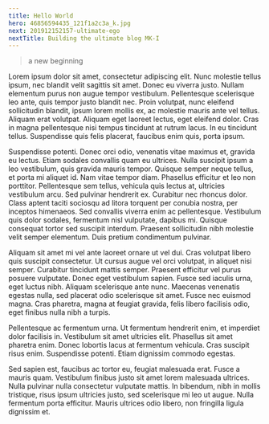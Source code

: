 ```yaml
---
title: Hello World
hero: 46856594435_121f1a2c3a_k.jpg
next: 201912152157-ultimate-ego
nextTitle: Building the ultimate blog MK-I
---
```

> a new beginning

Lorem ipsum dolor sit amet, consectetur adipiscing elit. Nunc molestie tellus ipsum, nec blandit velit sagittis sit amet. Donec eu viverra justo. Nullam elementum purus non augue tempor vestibulum. Pellentesque scelerisque leo ante, quis tempor justo blandit nec. Proin volutpat, nunc eleifend sollicitudin blandit, ipsum lorem mollis ex, ac molestie mauris ante vel tellus. Aliquam erat volutpat. Aliquam eget laoreet lectus, eget eleifend dolor. Cras in magna pellentesque nisi tempus tincidunt at rutrum lacus. In eu tincidunt tellus. Suspendisse quis felis placerat, faucibus enim quis, porta ipsum.

Suspendisse potenti. Donec orci odio, venenatis vitae maximus et, gravida eu lectus. Etiam sodales convallis quam eu ultrices. Nulla suscipit ipsum a leo vestibulum, quis gravida mauris tempor. Quisque semper neque tellus, et porta mi aliquet id. Nam vitae tempor diam. Phasellus efficitur et leo non porttitor. Pellentesque sem tellus, vehicula quis lectus at, ultricies vestibulum arcu. Sed pulvinar hendrerit ex. Curabitur nec rhoncus dolor. Class aptent taciti sociosqu ad litora torquent per conubia nostra, per inceptos himenaeos. Sed convallis viverra enim ac pellentesque. Vestibulum quis dolor sodales, fermentum nisl vulputate, dapibus mi. Quisque consequat tortor sed suscipit interdum. Praesent sollicitudin nibh molestie velit semper elementum. Duis pretium condimentum pulvinar.

Aliquam sit amet mi vel ante laoreet ornare ut vel dui. Cras volutpat libero quis suscipit consectetur. Ut cursus augue vel orci volutpat, in aliquet nisi semper. Curabitur tincidunt mattis semper. Praesent efficitur vel purus posuere vulputate. Donec eget vestibulum sapien. Fusce sed iaculis urna, eget luctus nibh. Aliquam scelerisque ante nunc. Maecenas venenatis egestas nulla, sed placerat odio scelerisque sit amet. Fusce nec euismod magna. Cras pharetra, magna at feugiat gravida, felis libero facilisis odio, eget finibus nulla nibh a turpis.

Pellentesque ac fermentum urna. Ut fermentum hendrerit enim, et imperdiet dolor facilisis in. Vestibulum sit amet ultricies elit. Phasellus sit amet pharetra enim. Donec lobortis lacus at fermentum vehicula. Cras suscipit risus enim. Suspendisse potenti. Etiam dignissim commodo egestas.

Sed sapien est, faucibus ac tortor eu, feugiat malesuada erat. Fusce a mauris quam. Vestibulum finibus justo sit amet lorem malesuada ultrices. Nulla pulvinar nulla consectetur vulputate mattis. In bibendum, nibh in mollis tristique, risus ipsum ultricies justo, sed scelerisque mi leo ut augue. Nulla fermentum porta efficitur. Mauris ultrices odio libero, non fringilla ligula dignissim et.
    